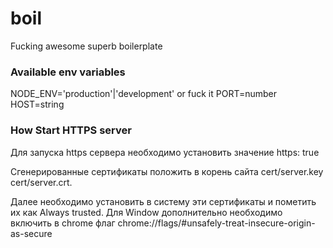 # boil

Fucking awesome superb boilerplate

### Available env variables

NODE_ENV='production'|'development' or fuck it
PORT=number
HOST=string

### How Start HTTPS server

Для запуска https сервера необходимо установить значение
https: true

Сгенерированные сертификаты положить в корень сайта cert/server.key cert/server.crt.

Далее необходимо установить в систему эти сертификаты и пометить их как Always trusted.
Для Window дополнительно необходимо включить в chrome флаг chrome://flags/#unsafely-treat-insecure-origin-as-secure

